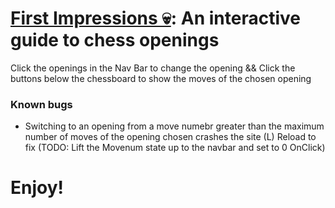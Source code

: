 # [First Impressions 💀](https://rohinsood.github.io/first-impressions/index.html): An interactive guide to chess openings

Click the openings in the Nav Bar to change the opening &&
Click the buttons below the chessboard to show the moves of the chosen opening

### Known bugs
 - Switching to an opening from a move numebr greater than the maximum number of moves of the opening chosen crashes the site (L) 
      Reload to fix (TODO: Lift the Movenum state up to the navbar and set to 0 OnClick)
 
 # Enjoy!
